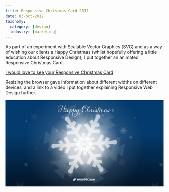 ```yaml
---
title: Responsive Christmas Card 2011
date: 03-oct-2012
taxonomy:
  category: [design]
  industry: [marketing]
---
```


As part of an experiment with Scalable Vector Graphics (SVG) and as a way of wishing our clients a Happy Christmas (whilst hopefully offering a little education about Responsive Design), I put together an animated Responsive Christmas Card.

[I would love to see your Responsive Christmas Card](http://www.leighhowells.com/demo/xmas/)

Resizing the browser gave information about different widths on different devices, and a link to a video I put together explaining Responsive Web Design further.

![Responsive Christmas Card](thumb.jpg)
